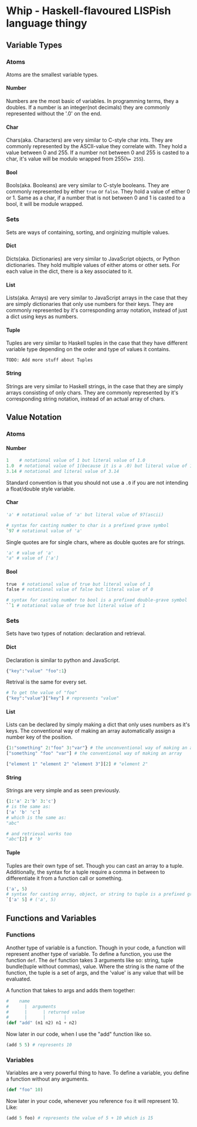 Whip - Haskell-flavoured LISPish language thingy
================================================

Variable Types
--------------

### Atoms
Atoms are the smallest variable types.

#### Number
Numbers are the most basic of variables. In programming terms, they a doubles. If a number is an integer(not decimals) they are commonly represented without the '.0' on the end.

#### Char
Chars(aka. Characters) are very similar to C-style char ints. They are commonly represented by the ASCII-value they correlate with. They hold a value between 0 and 255. If a number not between 0 and 255 is casted to a char, it's value will be modulo wrapped from 255(`%= 255`).

#### Bool
Bools(aka. Booleans) are very similar to C-style booleans. They are commonly represented by either `true` or `false`. They hold a value of either 0 or 1. Same as a char, if a number that is not between 0 and 1 is casted to a bool, it will be module wrapped.

### Sets
Sets are ways of containing, sorting, and orginizing multiple values.

#### Dict
Dicts(aka. Dictionaries) are very similar to JavaScript objects, or Python dictionaries. They hold multiple values of either atoms or other sets. For each value in the dict, there is a key associated to it.

#### List
Lists(aka. Arrays) are very similar to JavaScript arrays in the case that they are simply dictionaries that only use numbers for their keys. They are commonly represented by it's corresponding array notation, instead of just a dict using keys as numbers.

#### Tuple
Tuples are very similar to Haskell tuples in the case that they have different variable type depending on the order and type of values it contains.

`TODO: Add more stuff about Tuples`

#### String
Strings are very similar to Haskell strings, in the case that they are simply arrays consisting of only chars. They are commonly represented by it's corresponding string notation, instead of an actual array of chars.

Value Notation
-----------------

### Atoms

#### Number
``` python
1    # notational value of 1 but literal value of 1.0
1.0  # notational value of 1(because it is a .0) but literal value of 1.0
3.14 # notational and literal value of 3.14
```

Standard convention is that you should not use a `.0` if you are not intending a float/double style variable.

#### Char
``` python
'a' # notational value of 'a' but literal value of 97(ascii)

# syntax for casting number to char is a prefixed grave symbol
`97 # notational value of 'a'
```

Single quotes are for single chars, where as double quotes are for strings.

``` python
'a' # value of 'a'
"a" # value of ['a']
```

#### Bool
``` python
true  # notational value of true but literal value of 1
false # notational value of false but literal value of 0

# syntax for casting number to bool is a prefixed double-grave symbol
``1 # notational value of true but literal value of 1
```

### Sets
Sets have two types of notation: declaration and retrieval.

#### Dict
Declaration is similar to python and JavaScript.
``` python
{"key":"value" "foo":1}
```

Retrival is the same for every set.
``` python
# To get the value of "foo"
{"key":"value"}["key"] # represents "value"
```

#### List
Lists can be declared by simply making a dict that only uses numbers as it's keys. The conventional way of making an array automatically assign a number key of the position.
``` python
{1:"something" 2:"foo" 3:"var"} # the unconventional way of making an array.
["something" "foo" "var"] # the conventional way of making an array

["element 1" "element 2" "element 3"][2] # "element 2"
```

#### String
Strings are very simple and as seen previously.
``` python
{1:'a' 2:'b' 3:'c'}
# is the same as:
['a' 'b' 'c']
# which is the same as:
"abc"

# and retrieval works too
"abc"[2] # 'b'
```

#### Tuple
Tuples are their own type of set. Though you can cast an array to a tuple. Additionally, the syntax for a tuple require a comma in between to differentiate it from a function call or something.
``` python
('a', 5)
# syntax for casting array, object, or string to tuple is a prefixed grave symbol; like for chars and bools
`['a' 5] # ('a', 5)
```

Functions and Variables
-----------------------

### Functions
Another type of variable is a function. Though in your code, a function will represent another type of variable.  To define a function, you use the function `def`. The `def` function takes 3 arguments like so: string, tuple bundle(tuple without commas), value. Where the string is the name of the function, the tuple is a set of args, and the 'value' is any value that will be evaluated.

A function that takes to args and adds them together:
``` python
#    name
#      |  arguments
#      |      | returned value
#      |      |       |
(def "add" (n1 n2) n1 + n2)
```
Now later in our code, when I use the "add" function like so.
``` python
(add 5 5) # represents 10
```

### Variables
Variables are a very powerful thing to have. To define a variable, you define a function without any arguments.
``` python
(def "foo" 10)
```
Now later in your code, whenever you reference `foo` it will represent 10. Like:
``` python
(add 5 foo) # represents the value of 5 + 10 which is 15
```
